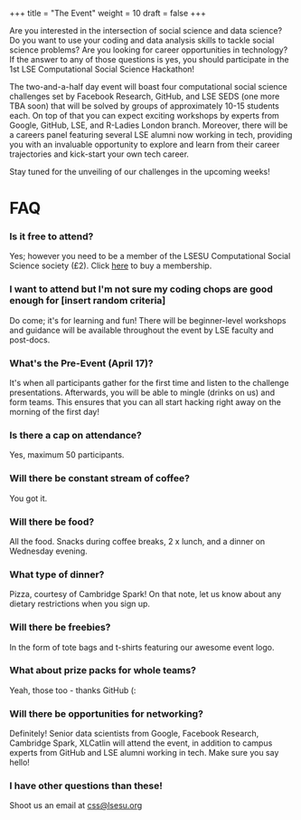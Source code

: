 +++
title = "The Event"
weight = 10
draft = false
+++

Are you interested in the intersection of social science and data science? Do you want to use your coding and data analysis skills to tackle social science problems? Are you looking for career opportunities in technology? If the answer to any of those questions is yes, you should participate in the 1st LSE Computational Social Science Hackathon!

The two-and-a-half day event will boast four computational social science challenges set by Facebook Research, GitHub, and LSE SEDS (one more TBA soon) that will be solved by groups of approximately 10-15 students each. On top of that you can expect exciting workshops by experts from Google, GitHub, LSE, and R-Ladies London branch. Moreover, there will be a careers panel featuring several LSE alumni now working in tech, providing you with an invaluable opportunity to explore and learn from their career trajectories and kick-start your own tech career.

Stay tuned for the unveiling of our challenges in the upcoming weeks!

# FAQ

### Is it free to attend?

Yes; however you need to be a member of the LSESU Computational Social Science society (£2). Click [here](https://www.lsesu.com/activities/societies/society/CSS/) to buy a membership.

### I want to attend but I'm not sure my coding chops are good enough for [insert random criteria]

Do come; it's for learning and fun! There will be beginner-level workshops and guidance will be available throughout the event by LSE faculty and post-docs.

### What's the Pre-Event (April 17)?

It's when all participants gather for the first time and listen to the challenge presentations. Afterwards, you will be able to mingle (drinks on us) and form teams. This ensures that you can all start hacking right away on the morning of the first day!

### Is there a cap on attendance?

Yes, maximum 50 participants.

### Will there be constant stream of coffee?

You got it.

### Will there be food?

All the food. Snacks during coffee breaks, 2 x lunch, and a dinner on Wednesday evening.

### What type of dinner?

Pizza, courtesy of Cambridge Spark! On that note, let us know about any dietary restrictions when you sign up.

### Will there be freebies?

In the form of tote bags and t-shirts featuring our awesome event logo.

### What about prize packs for whole teams?

Yeah, those too - thanks GitHub (:

### Will there be opportunities for networking?

Definitely! Senior data scientists from Google, Facebook Research, Cambridge Spark, XLCatlin will attend the event, in addition to campus experts from GitHub and LSE alumni working in tech. Make sure you say hello!

### I have other questions than these!

Shoot us an email at [css@lsesu.org](mailto:css@lsesu.org?subject=Question!)